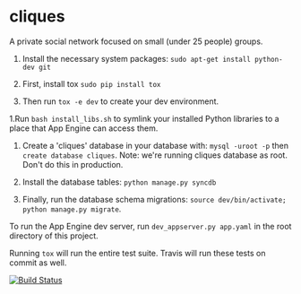 cliques
=======

A private social network focused on small (under 25 people) groups.

1. Install the necessary system packages: `sudo apt-get install python-dev git`

1. First, install tox `sudo pip install tox` 

1. Then run `tox -e dev` to create your dev environment. 

1.Run `bash install_libs.sh` to symlink your installed Python libraries to a place that App Engine can access them. 

1. Create a 'cliques' database in your database with: `mysql -uroot -p` then `create database cliques`. Note:
we're running cliques database as root. Don't do this in production. 

1. Install the database tables: `python manage.py syncdb`

1. Finally, run the database schema migrations: `source dev/bin/activate; python manage.py migrate`.

To run the App Engine dev server, run `dev_appserver.py app.yaml` in the root directory of this project.

Running `tox` will run the entire test suite. Travis will run these tests on commit as well.

[![Build Status](https://travis-ci.org/pcsforeducation/cliques.svg?branch=master)](https://travis-ci.org/pcsforeducation/cliques)
